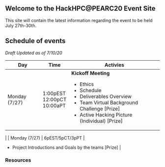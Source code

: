 ## Welcome to the HackHPC@PEARC20 Event Site

This site will contain the latest information regarding the event to be held July 27th-30th.

## Schedule of events
_Draft Updated as of 7/10/20_

| Day | Time | Activies |
|-----------|------------------------|----------------------------|
| Monday (7/27) | 1:00pEST<br>12:00pCT<br>10:00aPT</br> |  **Kickoff Meeting** <ul><li>Ethics</li><li>Schedule</li><li>Deliverables Overview</li><li>Team Virtual Background Challenge [Prize]</li><li>Active Hacking Picture (Individual)  [Prize]</li></ul>
|
| Monday (7/27) | 6pEST/5pCT/3pPT |  
- Project Introductions and Goals by the teams [Prize]
|



### Resources


